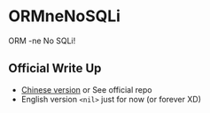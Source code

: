 # ORMneNoSQLi

ORM -ne No SQLi!

## Official Write Up

* [Chinese version](https://evi0s.com/2019/11/25/d3ctf-2019-web-ezts-official-writeup/) or See official repo
* English version `<nil>` just for now (or forever XD)
